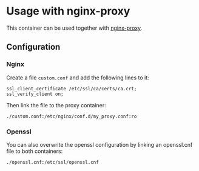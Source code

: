 # Usage with nginx-proxy
This container can be used together with [nginx-proxy](https://github.com/nginx-proxy/nginx-proxy).

## Configuration

### Nginx

Create a file ```custom.conf``` and add the following lines to it:


```
ssl_client_certificate /etc/ssl/ca/certs/ca.crt;
ssl_verify_client on;
```

Then link the file to the proxy container:

```
./custom.conf:/etc/nginx/conf.d/my_proxy.conf:ro
```

### Openssl
You can also overwrite the openssl configuration by linking an openssl.cnf file to both containers:

```
./openssl.cnf:/etc/ssl/openssl.cnf
```
